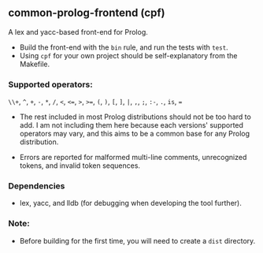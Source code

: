 ## common-prolog-frontend (cpf)

A lex and yacc-based front-end for Prolog.

- Build the front-end with the `bin` rule, and run the tests with `test`.
- Using `cpf` for your own project should be self-explanatory from the Makefile.

### Supported operators:
`\\+`, `^`, `+`, `-`, `*`, `/`, `<`, `<=`, `>`, `>=`,
`(`, `)`, `[`, `]`, `|`, `,`, `;`, `:-`, `.`, `is`, `=`
- The rest included in most Prolog distributions should not be too hard to add. I am not including them here
because each versions' supported operators may vary, and this aims to be a common base for any Prolog distribution.

- Errors are reported for malformed multi-line comments, unrecognized tokens, and invalid token sequences.

### Dependencies
- lex, yacc, and lldb (for debugging when developing the tool further).

### Note:
- Before building for the first time, you will need to create a `dist` directory.
